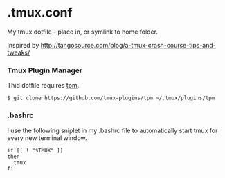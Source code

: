 # .tmux.conf
My tmux dotfile - place in, or symlink to home folder.

Inspired by http://tangosource.com/blog/a-tmux-crash-course-tips-and-tweaks/

### Tmux Plugin Manager
Thid dotfile requires [tpm](https://github.com/tmux-plugins/tpm).

```
$ git clone https://github.com/tmux-plugins/tpm ~/.tmux/plugins/tpm
```

### .bashrc
I use the following sniplet in my .bashrc file to automatically start tmux for every new terminal window.
```
if [[ ! "$TMUX" ]]
then
  tmux
fi
```

